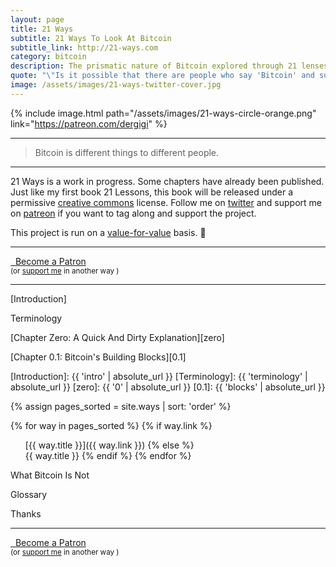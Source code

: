 ```yaml
---
layout: page
title: 21 Ways
subtitle: 21 Ways To Look At Bitcoin
subtitle_link: http://21-ways.com
category: bitcoin
description: The prismatic nature of Bitcoin explored through 21 lenses.
quote: "\"Is it possible that there are people who say 'Bitcoin' and suppose they mean something shared by all?\""
image: /assets/images/21-ways-twitter-cover.jpg
---
```


{% include image.html path="/assets/images/21-ways-circle-orange.png" link="https://patreon.com/dergigi" %}

---

> Bitcoin is different things to different people.

---

21 Ways is a work in progress. Some chapters have already been published.
Just like my first book 21 Lessons, this book will be released under a
permissive [creative commons] license. Follow me on [twitter] and support me
on [patreon] if you want to tag along and support the project.

This project is run on a [value-for-value][v4v] basis. 🧡

[creative commons]: https://dergigi.com/license
[twitter]: https://twitter.com/dergigi
[patreon]: https://patreon.com/dergigi
[v4v]: https://dergigi.com/busking

---

<div class="action-buttons">
  <div class="button button-red button-large">
    <a href="https://patreon.com/dergigi"><i class="fab fa-patreon"></i> &nbsp; Become a Patron</a>
  </div>
  <small>
    (or
    <a href="https://dergigi.com/support">support me</a>
    in another way
    )
  </small>
</div>

---

<a id="toc"/>

[Introduction]

Terminology

[Chapter Zero: A Quick And Dirty Explanation][zero]

[Chapter 0.1: Bitcoin's Building Blocks][0.1]

[Introduction]: {{ 'intro' | absolute_url }}
[Terminology]: {{ 'terminology' | absolute_url }}
[zero]: {{ '0' | absolute_url }}
[0.1]: {{ 'blocks' | absolute_url }}


{% assign pages_sorted = site.ways | sort: 'order' %}

{% for way in pages_sorted %}
  {% if way.link %}
  1. [{{ way.title }}]({{ way.link }})
  {% else %}
  1. {{ way.title }}
  {% endif %}
{% endfor %}


What Bitcoin Is Not

Glossary

Thanks

---

<div class="action-buttons">
  <div class="button button-red button-large">
    <a href="https://patreon.com/dergigi"><i class="fab fa-patreon"></i> &nbsp; Become a Patron</a>
  </div>
  <small>
    (or
    <a href="https://dergigi.com/support">support me</a>
    in another way
    )
  </small>
</div>
